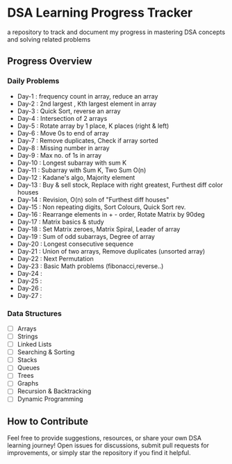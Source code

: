 # DSA Learning Progress Tracker 
a repository to track and document my progress in mastering DSA concepts and solving related problems  

  

## Progress Overview  

### Daily Problems  

- Day-1 : frequency count in array, reduce an array
- Day-2 : 2nd largest , Kth largest element in array
- Day-3 : Quick Sort, reverse an array
- Day-4 : Intersection of 2 arrays
- Day-5 : Rotate array by 1 place, K places (right & left)
- Day-6 : Move 0s to end of array 
- Day-7 : Remove duplicates, Check if array sorted
- Day-8 : Missing number in array
- Day-9 : Max no. of 1s in array
- Day-10 : Longest subarray with sum K
- Day-11 : Subarray with Sum K, Two Sum O(n)
- Day-12 : Kadane's algo, Majority element
- Day-13 : Buy & sell stock, Replace with right greatest, Furthest diff color houses
- Day-14 : Revision, O(n) soln of "Furthest diff houses"
- Day-15 : Non repeating digits, Sort Colours, Quick Sort rev.
- Day-16 : Rearrange elements in + - order, Rotate Matrix by 90deg
- Day-17 : Matrix basics & study
- Day-18 : Set Matrix zeroes, Matrix Spiral, Leader of array
- Day-19 : Sum of odd subarrays, Degree of array
- Day-20 : Longest consecutive sequence
- Day-21 : Union of two arrays, Remove duplicates (unsorted array)
- Day-22 : Next Permutation 
- Day-23 : Basic Math problems (fibonacci,reverse..)
- Day-24 :
- Day-25 :
- Day-26 :
- Day-27 :

### Data Structures

- [ ] Arrays
- [ ] Strings
- [ ] Linked Lists
- [ ] Searching & Sorting
- [ ] Stacks
- [ ] Queues
- [ ] Trees
- [ ] Graphs
- [ ] Recursion & Backtracking
- [ ] Dynamic Programming

## How to Contribute

Feel free to provide suggestions, resources, or share your own DSA learning journey! Open issues for discussions, submit pull requests for improvements, or simply star the repository if you find it helpful.

